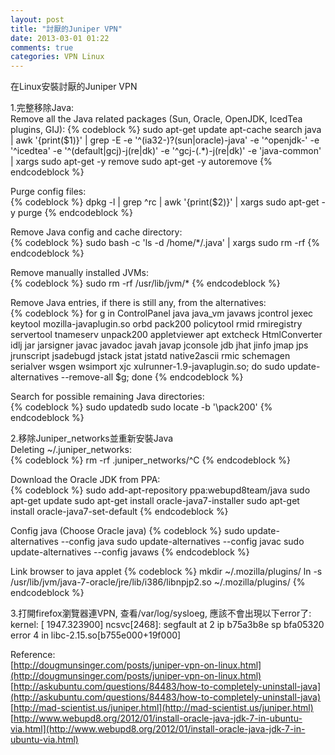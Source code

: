 ```yaml
---
layout: post
title: "討厭的Juniper VPN"
date: 2013-03-01 01:22
comments: true
categories: VPN Linux
---
```

在Linux安裝討厭的Juniper VPN

1.完整移除Java:<br>
Remove all the Java related packages (Sun, Oracle, OpenJDK, IcedTea plugins, GIJ):
{% codeblock %}
sudo apt-get update
apt-cache search java | awk '{print($1)}' | grep -E -e '^(ia32-)?(sun|oracle)-java' -e '^openjdk-' -e '^icedtea' -e '^(default|gcj)-j(re|dk)' -e '^gcj-(.*)-j(re|dk)' -e 'java-common' | xargs sudo apt-get -y remove
sudo apt-get -y autoremove
{% endcodeblock %}

Purge config files:<br>
{% codeblock %}
dpkg -l | grep ^rc | awk '{print($2)}' | xargs sudo apt-get -y purge
{% endcodeblock %}

Remove Java config and cache directory:<br>
{% codeblock %}
sudo bash -c 'ls -d /home/*/.java' | xargs sudo rm -rf
{% endcodeblock %}

Remove manually installed JVMs:<br>
{% codeblock %}
sudo rm -rf /usr/lib/jvm/*
{% endcodeblock %}

Remove Java entries, if there is still any, from the alternatives:<br>
{% codeblock %}
for g in ControlPanel java java_vm javaws jcontrol jexec keytool mozilla-javaplugin.so orbd pack200 policytool rmid rmiregistry servertool tnameserv unpack200 appletviewer apt extcheck HtmlConverter idlj jar jarsigner javac javadoc javah javap jconsole jdb jhat jinfo jmap jps jrunscript jsadebugd jstack jstat jstatd native2ascii rmic schemagen serialver wsgen wsimport xjc xulrunner-1.9-javaplugin.so; do sudo update-alternatives --remove-all $g; done
{% endcodeblock %}

Search for possible remaining Java directories:<br>
{% codeblock %}
sudo updatedb
sudo locate -b '\pack200'
{% endcodeblock %}


2.移除Juniper_networks並重新安裝Java<br>
Deleting ~/.juniper_networks:<br>
{% codeblock %}
rm -rf .juniper_networks/^C
{% endcodeblock %}

Download the Oracle JDK from PPA:<br>
{% codeblock %}
sudo add-apt-repository ppa:webupd8team/java
sudo apt-get update
sudo apt-get install oracle-java7-installer
sudo apt-get install oracle-java7-set-default
{% endcodeblock %}

Config java (Choose Oracle java)
{% codeblock %}
sudo update-alternatives --config java
sudo update-alternatives --config javac
sudo update-alternatives --config javaws
{% endcodeblock %}

Link browser to java applet
{% codeblock %}
mkdir ~/.mozilla/plugins/
ln -s /usr/lib/jvm/java-7-oracle/jre/lib/i386/libnpjp2.so ~/.mozilla/plugins/
{% endcodeblock %}

3.打開firefox瀏覽器連VPN, 查看/var/log/sysloeg, 應該不會出現以下error了:<br>
kernel: [ 1947.323900] ncsvc[2468]: segfault at 2 ip b75a3b8e sp bfa05320 error 4 in libc-2.15.so[b755e000+19f000]


Reference:<br>
[http://dougmunsinger.com/posts/juniper-vpn-on-linux.html](http://dougmunsinger.com/posts/juniper-vpn-on-linux.html)
[http://askubuntu.com/questions/84483/how-to-completely-uninstall-java](http://askubuntu.com/questions/84483/how-to-completely-uninstall-java)
[http://mad-scientist.us/juniper.html](http://mad-scientist.us/juniper.html)
[http://www.webupd8.org/2012/01/install-oracle-java-jdk-7-in-ubuntu-via.html](http://www.webupd8.org/2012/01/install-oracle-java-jdk-7-in-ubuntu-via.html)
